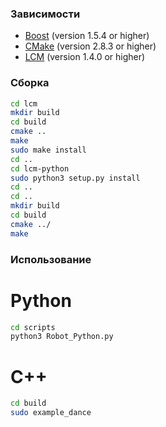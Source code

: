 
### Зависимости
* [Boost](http://www.boost.org) (version 1.5.4 or higher)
* [CMake](http://www.cmake.org) (version 2.8.3 or higher)
* [LCM](https://lcm-proj.github.io) (version 1.4.0 or higher)

### Сборка
```bash
cd lcm
mkdir build
cd build
cmake ..
make
sudo make install
cd ..
cd lcm-python
sudo python3 setup.py install
cd ..
cd ..
mkdir build
cd build
cmake ../
make
```

### Использование
# Python
```bash
cd scripts
python3 Robot_Python.py
```
# С++
```bash
cd build
sudo example_dance
```


